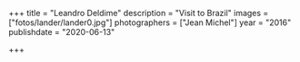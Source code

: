 +++
title = "Leandro Deldime"
description = "Visit to Brazil"
images = ["fotos/lander/lander0.jpg"]
photographers = ["Jean Michel"]
year = "2016"
publishdate = "2020-06-13" 

+++
